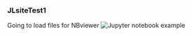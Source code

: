 ### JLsiteTest1
Going to load files for NBviewer
![Jupyter notebook example](JLsiteTest1/Einstein2.jpg "Jupyter notebook example")
